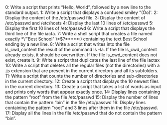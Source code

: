 0: Write a script that prints “Hello, World”, followed by a new line to the standard output.
1: Write a script that displays a confused smiley "(Ôo)'.
2: Display the content of the /etc/passwd file.
3: Display the content of /etc/passwd and /etc/hosts
4: Display the last 10 lines of /etc/passwd
5: Display the first 10 lines of /etc/passwd
6: Write a script that displays the third line of the file iacta.
7: Write a shell script that creates a file named exactly \*\\'"Best School"\'\\*$\?\*\*\*\*\*:) containing the text Best School ending by a new line. 
8: Write a script that writes into the file ls_cwd_content the result of the command ls -la. If the file ls_cwd_content already exists, it should be overwritten. If the file ls_cwd_content does not exist, create it.
9: Write a script that duplicates the last line of the file iactax
10: Write a script that deletes all the regular files (not the directories) with a .js extension that are present in the current directory and all its subfolders.
11: Write a script that counts the number of directories and sub-directories in the current directory.
12: Create a script that displays the 10 newest files in the current directory.
13: Create a script that takes a list of words as input and prints only words that appear exactly once.
14: Display lines containing the pattern “root” from the file /etc/passwd
15: Display the number of lines that contain the pattern “bin” in the file /etc/passwd
16: Display lines containing the pattern “root” and 3 lines after them in the file /etc/passwd.
17: Display all the lines in the file /etc/passwd that do not contain the pattern “bin”.